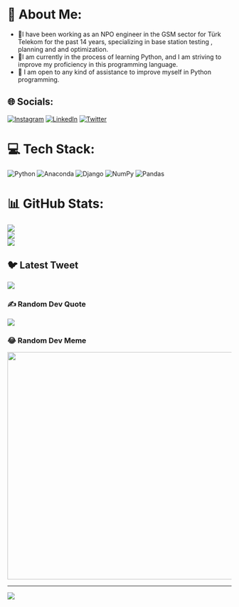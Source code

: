 
# 💫 About Me:
- 🔭I have been working as an NPO engineer in the GSM sector for Türk Telekom for the past 14 years, specializing in base station testing , planning and and optimization.
- 🌱I am currently in the process of learning Python, and I am striving to improve my proficiency in this programming language. 
- 🤔 I am open to any kind of assistance to improve myself in Python programming.

## 🌐 Socials:
[![Instagram](https://img.shields.io/badge/Instagram-%23E4405F.svg?logo=Instagram&logoColor=white)](https://instagram.com/ozdemir.demiroz) [![LinkedIn](https://img.shields.io/badge/LinkedIn-%230077B5.svg?logo=linkedin&logoColor=white)](https://linkedin.com/in/ozdemiroz) [![Twitter](https://img.shields.io/badge/Twitter-%231DA1F2.svg?logo=Twitter&logoColor=white)](https://twitter.com/0zdemirDemiroz) 

# 💻 Tech Stack:
![Python](https://img.shields.io/badge/python-3670A0?style=for-the-badge&logo=python&logoColor=ffdd54) ![Anaconda](https://img.shields.io/badge/Anaconda-%2344A833.svg?style=for-the-badge&logo=anaconda&logoColor=white) ![Django](https://img.shields.io/badge/django-%23092E20.svg?style=for-the-badge&logo=django&logoColor=white) ![NumPy](https://img.shields.io/badge/numpy-%23013243.svg?style=for-the-badge&logo=numpy&logoColor=white) ![Pandas](https://img.shields.io/badge/pandas-%23150458.svg?style=for-the-badge&logo=pandas&logoColor=white)
# 📊 GitHub Stats:
![](https://github-readme-stats.vercel.app/api?username=ozdemirdemiroz&theme=dark&hide_border=false&include_all_commits=false&count_private=false)<br/>
![](https://github-readme-streak-stats.herokuapp.com/?user=ozdemirdemiroz&theme=dark&hide_border=false)<br/>
![](https://github-readme-stats.vercel.app/api/top-langs/?username=ozdemirdemiroz&theme=dark&hide_border=false&include_all_commits=false&count_private=false&layout=compact)

## 🐦 Latest Tweet
[![](https://gtce.itsvg.in/api?username=0zdemirDemiroz)](https://github.com/VishwaGauravIn/github-twitter-card-embed)

### ✍️ Random Dev Quote
![](https://quotes-github-readme.vercel.app/api?type=horizontal&theme=radical)

### 😂 Random Dev Meme
<img src="https://rm.up.railway.app/" width="512px"/>

---
[![](https://visitcount.itsvg.in/api?id=ozdemirdemiroz&icon=8&color=8)](https://visitcount.itsvg.in)

<!-- Proudly created with GPRM ( https://gprm.itsvg.in ) -->
